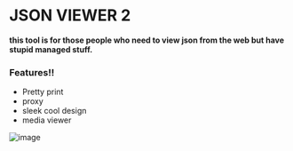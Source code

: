 # JSON VIEWER 2

**this tool is for those people who need to view json from the web but have stupid managed stuff.**

### Features!!

- Pretty print
- proxy
- sleek cool design
- media viewer

![image](https://github.com/user-attachments/assets/ad6ce84a-c8b0-4083-ab50-f655a25da0d0)
